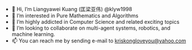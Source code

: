 - 👋 Hi, I’m Liangyawei Kuang (匡梁亚伟) @klyw1998
- 👀 I’m interested in Pure Mathematics and Algorithms
- 🌱 I’m highly addicted in Computer Science and related exciting topics
- 💞️ I’m looking to collaborate on multi-agent systems, robotics, and machine learning.
- 📫 You can reach me by sending e-mail to kriskongloveyou@yahoo.com

<!---
klyw1998/klyw1998 is a ✨ special ✨ repository because its `README.md` (this file) appears on your GitHub profile.
You can click the Preview link to take a look at your changes.
--->

